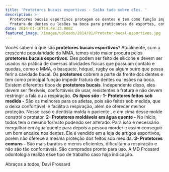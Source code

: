 ```yaml
---
title: 'Protetores bucais esportivos - Saiba tudo sobre eles. '
description: >-
  Protetores bucais esportivos protegem os dentes e tem como função impedir
  fratura de dentes ou lesões na boca para praticantes de esportes, como o MMA.
date: 2014-01-16T14:49:13.000Z
featured_image: /images/uploads/2014/01/Protetor-bucal-esportivos.jpg
---
```


Vocês sabem o que são **protetores bucais esportivos**? Atualmente, com a crescente popularidade do MMA, temos visto maior procura pelos **protetores bucais esportivos**. Eles podem ser feito de silicone e devem ser usados na prática de diversas atividades físicas que possuam contato e quedas, como o MMA, o basquete, hóquei, rugby ou algum outro que possa ferir a cavidade bucal. Os **protetores** cobrem a parte da frente dos dentes e tem como principal função impedir fratura de dentes ou lesões na boca. Existem diferentes tipos de **protetores bucais**. Independente disso, eles devem ser flexíveis, confortáveis de usar, resistentes a fratura e não devem restringir a fala ou a respiração. _**Os tipos são :**_ **1- Protetores feitos sob medida -** São os melhores para os atletas, pois são feitos sob medida, que o deixa confortável  e facilita a respiração, além de oferecer melhor proteção. Nesse caso o dentista molda o paciente , e em cima desse molde constrói o protetor. **2- Protetores moldáveis em água quente -** No início, todos tem o mesmo formato podendo ser alterado. Para isso é necessário mergulhar em água quente para depois a pessoa morder e assim conseguir um bom encaixe nos dentes. Ele é vendido em a loja de artigos esportivos, porém não oferece a mesma proteção dos feitos sob medida. **3- Protetores comuns -** São mais baratos e menos eficientes, dificultam a respiração e não são tão confortáveis. São comprados pronto para uso. A MD Frossard odontologia realiza esse tipo de trabalho caso haja indicação.

Abraços a todos,
Davi Frossard
